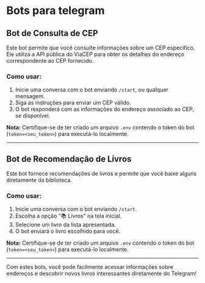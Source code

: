# Bots para telegram

## Bot de Consulta de CEP

Este bot permite que você consulte informações sobre um CEP específico. Ele utiliza a API pública do ViaCEP para obter os detalhes do endereço correspondente ao CEP fornecido.

### Como usar:

1. Inicie uma conversa com o bot enviando `/start`, ou qualquer mensagem.
2. Siga as instruções para enviar um CEP válido.
3. O bot responderá com as informações do endereço associado ao CEP, se disponível.

**Nota:** Certifique-se de ter criado um arquivo `.env` contendo o token do bot (`token=<seu_token>`) para executá-lo localmente.

---

## Bot de Recomendação de Livros

Este bot fornece recomendações de livros e permite que você baixe alguns diretamente da biblioteca.

### Como usar:

1. Inicie uma conversa com o bot enviando `/start`.
2. Escolha a opção "📚 Livros" na tela inicial.
3. Selecione um livro da lista apresentada.
4. O bot enviará o livro escolhido para você.

**Nota:** Certifique-se de ter criado um arquivo `.env` contendo o token do bot (`token=<seu_token>`) para executá-lo localmente.

---

Com estes bots, você pode facilmente acessar informações sobre endereços e descobrir novos livros interessantes diretamente do Telegram!

